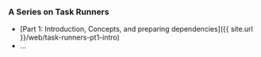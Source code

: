 ### A Series on Task Runners
* [Part 1: Introduction, Concepts, and preparing dependencies]({{ site.url }}/web/task-runners-pt1-intro)
* ...

<!-- * [Part 2: Grunt Through Some Tasks]({{ site.url }}/web/task-runners-pt2-grunt) -->
<!-- * [Part 3: A Refreshing Gulp]({{ site.url }}/web/task-runners-pt3-gulp) -->
<!-- * [Part 4: Additional Tasks and Related Topics]({{ site.url }}/web/task-runners-pt4-more-goodies) -->